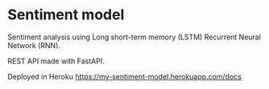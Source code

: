 # Sentiment model

Sentiment analysis using Long short-term memory (LSTM) Recurrent Neural Network (RNN).

REST API made with FastAPI.

Deployed in Heroku https://my-sentiment-model.herokuapp.com/docs
